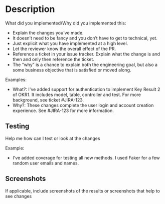 # Description

What did you implemented/Why did you implemented this:

- Explain the changes you’ve made.
- It doesn’t need to be fancy and you don’t have to get to technical, yet.
- Just explicit what you have implemented at a high level.
- Let the reviewer know the overall effect of the PR.
- Reference a ticket in your issue tracker. Explain what the change is and then and only then reference the ticket.
- The “why” is a chance to explain both the engineering goal, but also a some business objective that is satisfied or moved along.

Examples:

- What?: I've added support for authentication to implement Key Result 2 of OKR1. It includes
model, table, controller and test. For more background, see ticket #JIRA-123.
- Why?: These changes complete the user login and account creation experience. See #JIRA-123 for more information.

## Testing

Help me how can I test or look at the changes

 Example:

- I've added coverage for testing all new methods. I used Faker for a few random user emails and names.

## Screenshots

If applicable, include screenshots of the results or screenshots that help to see changes
